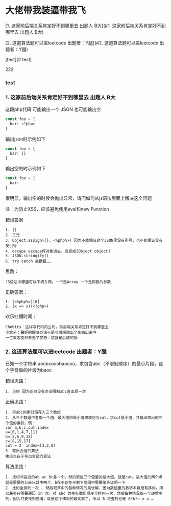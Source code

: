 # 大佬带我装逼带我飞

[1. 这家前后端关系肯定好不到哪里去 出题人 B大](#1. 这家前后端关系肯定好不到哪里去 出题人 B大)

[2. 这道算法题可以进leetcode 出题者：Y腿](#2. 这道算法题可以进leetcode 出题者：Y腿)

[test](# test)

222

### test

### 1. 这家前后端关系肯定好不到哪里去 出题人 B大

这段php代码 可能输出一个 JSON 也可能输出空

```php
const foo = {
  bar: <?php>
}
```

输出json时示例如下

```php
const foo = {
  bar: {}
}
```

输出空的时示例如下

```php
const foo = {
  bar: 
}
```
很明显，输出空的时候会抛出异常，请问如何从js语法层面上解决这个问题

注：为防止XSS，应该避免使用eval和new Function

错误答案
```
1. ||
2. 三元
3. Object.assign({}, <%php%>) 因为不能保证这个JSON里没有引号，也不能保证没有反引号
4. escape escape传对象进去，会变成[Object object]
5. JSON.stringify() 
6. try catch 会报错……
```

思路：
```
JS语法中哪里可以不填东西，一个是Array 一个是函数的参数
```

正确答案：
```
1. [<%php%>][0]
2. (x => x)(<?php>)
```

欢乐吐槽时间：
```
Chobits：这样写代码的公司，前后端关系肯定好不到哪里去
小窝子：最好的解决办法不是叫后端输出个东西出来咩
一位乘客突然失去了梦想：这就是后端的锅
```

### 2. 这道算法题可以进leetcode 出题者：Y腿

已知一个字符串 aoobcooobaocoo，求包含abc（不限制顺序）的最小片段，这个字符串的片段为baoc

错误思路：
```
1. 正则 因为正则没有办法限制abc各出现一次
```

正确思路：
```
1. 将abc的索引值存入三个数组
2. 从三个数组中各取一个值，最大值和最小值相减记为cut，求cut最小值，并输出取出的三个值的索引。例：
var a,b,c,cut,index
a=[0,1,4,7,11]
b=[2,6,9,12]
c=[8,15,17]
cut = 2  index=[3,2,0]
3. 写出合适的算法
难点也在于写出合适的算法
```

算法思路：
```
1. 找相邻最近的ab ac bc各一个，然后取这三个值里的最大值，就是cut。最大值的两个点就是需要的index其中两个，b存不存在于剩下两组中需要笔头证明一下
2. 比如全排列一次 … 然后取其中的每种情况的最优解，因为数组里的数字本身是有序的，所以最多只需要遍历 xn 次，对 abc 的坐标数组顺序全排列一次，然后每种情况取一个递增序列，因为只要找到递增，就是这个情况的最优解了，所以 6 次查找也是 6*k*n = n …
```
